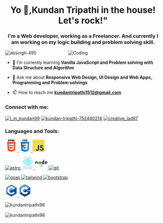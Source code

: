 <h1 align="center">Yo 👋,Kundan Tripathi in the house! Let's rock!"</h1>
<h3 align="center">I'm a Web developer, working as a Freelancer. And currently I am working on my logic building and problem solving skill.</h3>
<img align="right" alt="Coding" width="300" src="https://steamuserimages-a.akamaihd.net/ugc/1631947648964785474/81CBA15178466DD47195A239232202E78987B714/?imw=637&imh=358&ima=fit&impolicy=Letterbox&imcolor=%23000000&letterbox=true">

<p align="left"> <img src="https://komarev.com/ghpvc/?username=absingh-495&label=Profile%20views&color=0e75b6&style=flat" alt="absingh-495" /> </p>

- 🌱 I’m currently learning **Vanilla JavaScript and Problem solving with Data Structure and Algorithm**

- 💬 Ask me about **Responsive Web Design, UI Design and Web Apps, Programming and Problem solvings**

- 📫 How to reach me **kundantripathi1512@gmail.com**

<h3 align="left">Connect with me:</h3>
<p align="left">
<a href="https://twitter.com/i_m_kundan99" target="blank"><img align="center" src="https://raw.githubusercontent.com/rahuldkjain/github-profile-readme-generator/master/src/images/icons/Social/twitter.svg" alt="i_m_kundan99" height="30" width="40" /></a>
<a href="https://linkedin.com/in/kundan-tripathi-752440214" target="blank"><img align="center" src="https://raw.githubusercontent.com/rahuldkjain/github-profile-readme-generator/master/src/images/icons/Social/linked-in-alt.svg" alt="kundan-tripathi-752440214" height="30" width="40" /></a>
<a href="https://instagram.com/creative_lad97" target="blank"><img align="center" src="https://raw.githubusercontent.com/rahuldkjain/github-profile-readme-generator/master/src/images/icons/Social/instagram.svg" alt="creative_lad97" height="30" width="40" /></a>
</p>

<h3 align="left">Languages and Tools:</h3>
<p align="left"> 
   <a href="https://www.w3.org/html/" target="_blank" rel="noreferrer"> <img src="https://raw.githubusercontent.com/devicons/devicon/master/icons/html5/html5-original-wordmark.svg" alt="html5" width="40" height="40"/> </a>
  <a href="https://www.w3schools.com/css/" target="_blank" rel="noreferrer"> <img src="https://raw.githubusercontent.com/devicons/devicon/master/icons/css3/css3-original-wordmark.svg" alt="css3" width="40" height="40"/> </a>
  <a href="https://developer.mozilla.org/en-US/docs/Web/JavaScript" target="_blank" rel="noreferrer"> <img src="https://raw.githubusercontent.com/devicons/devicon/master/icons/javascript/javascript-original.svg" alt="javascript" width="40" height="40"/> </a>

<a href="https://astro.build" target="_blank" rel="noreferrer"> <img src="https://www.svgrepo.com/show/373446/astro.svg" alt="astro" width="40" height="40"/> </a>
<a href="https://reactjs.org/" target="_blank" rel="noreferrer"> <img src="https://raw.githubusercontent.com/devicons/devicon/master/icons/react/react-original-wordmark.svg" alt="react" width="40" height="40"/> </a>
   <a href="https://nodejs.org" target="_blank" rel="noreferrer"> <img src="https://raw.githubusercontent.com/devicons/devicon/master/icons/nodejs/nodejs-original-wordmark.svg" alt="nodejs" width="40" height="40"/> </a>
   <a href="https://git-scm.com/" target="_blank" rel="noreferrer"> <img src="https://www.vectorlogo.zone/logos/git-scm/git-scm-icon.svg" alt="git" width="40" height="40"/> </a>

<a href="https://gsap.com/" target="_blank" rel="noreferrer"> <img src="https://cdn.worldvectorlogo.com/logos/gsap-greensock.svg" alt="gsap" width="40" height="40"/> </a>
  <a href="https://tailwindcss.com/" target="_blank" rel="noreferrer"> <img src="https://www.vectorlogo.zone/logos/tailwindcss/tailwindcss-icon.svg" alt="tailwind" width="40" height="40"/> </a>
  <a href="https://getbootstrap.com" target="_blank" rel="noreferrer"> <img src="https://static-00.iconduck.com/assets.00/bootstrap-icon-2048x2048-wl95cth1.png" alt="bootstrap" width="40" height="40"/> </a>
  
  <a href="https://www.cprogramming.com/" target="_blank" rel="noreferrer"> <img src="https://raw.githubusercontent.com/devicons/devicon/master/icons/c/c-original.svg" alt="c" width="40" height="40"/> </a> <a href="https://www.w3schools.com/cpp/" target="_blank" rel="noreferrer"> <img src="https://raw.githubusercontent.com/devicons/devicon/master/icons/cplusplus/cplusplus-original.svg" alt="cplusplus" width="40" height="40"/> </a>  
  
 </p>

<p><img align="center" src="https://github-readme-stats.vercel.app/api/top-langs?username=kundantripathi98&show_icons=true&locale=en&layout=compact" alt="kundantripathi98" /></p>

<p><img align="center" src="https://github-readme-streak-stats.herokuapp.com/?user=kundantripathi98&" alt="kundantripathi98" /></p>
